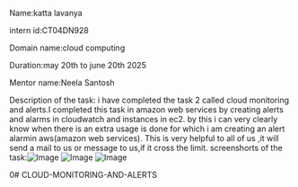 Name:katta lavanya

intern id:CT04DN928

Domain name:cloud computing

Duration:may 20th to june 20th 2025

Mentor name:Neela Santosh

Description of the task:
i have completed the task 2 called cloud monitoring and alerts.I completed this task in amazon web services by creating alerts and alarms in cloudwatch and instances in ec2.
by this i can very clearly know when there is an extra usage is done for which i am creating an alert alarmin aws(amazon web services).
This is very helpful to all of us ,it will send a mail to us or message to us,if it cross the limit.
screenshorts of the task:![Image](https://github.com/user-attachments/assets/f06b114c-1fd3-4b0f-9177-557b87c4c990)
![Image](https://github.com/user-attachments/assets/05ddaae7-75e7-4868-b080-91a43a5cfce1)
![Image](https://github.com/user-attachments/assets/0c61bbb6-89e5-4f3d-9c54-77312b286385)















0# CLOUD-MONITORING-AND-ALERTS

